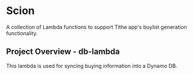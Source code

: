 # Scion

A collection of Lambda functions to support Tithe app's buylist generation functionality.

## Project Overview - db-lambda

This lambda is used for syncing buying information into a Dynamo DB.
